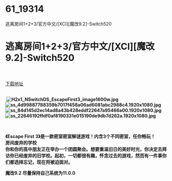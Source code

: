 # 61_19314
逃离房间1+2+3/官方中文/[XCI][魔改9.2]-Switch520
# 逃离房间1+2+3/官方中文/[XCI][魔改9.2]-Switch520
 <br/></br>
[下载地址](https://www.switch520.cc/article/19314 "下载地址")
<br/></br>

<p><strong>&nbsp;<img title="H2x1_NSwitchDS_EscapeFirst3_image1600w.jpg" src="https://www.switch520.cc/muke_img/2021_06_28_a9e868537b7a7.jpg" alt="H2x1_NSwitchDS_EscapeFirst3_image1600w.jpg"></strong><br>
<strong><img title="ss_4d99887788359b7017f458a06ad6081abc2988c4.1920x1080.jpg" src="https://www.switch520.cc/muke_img/2021_06_28_c59e65178673c.jpg" alt="ss_4d99887788359b7017f458a06ad6081abc2988c4.1920x1080.jpg"></strong><br>
<strong><img title="ss_84d145d2ec14ad8a43b428eddf22647a95466a00.1920x1080.jpg" src="https://www.switch520.cc/muke_img/2021_06_28_5573b2b462291.jpg" alt="ss_84d145d2ec14ad8a43b428eddf22647a95466a00.1920x1080.jpg"></strong><br>
<strong><img title="ss_22646192ffdf0af8190331e015190de9db7d262a.1920x1080.jpg" src="https://www.switch520.cc/muke_img/2021_06_28_4cec33fa05394.jpg" alt="ss_22646192ffdf0af8190331e015190de9db7d262a.1920x1080.jpg"></strong></p>
<p>&nbsp;</p>
<p><strong>《Escape First 3》是一款密室密室解谜游戏！内含3个不同密室，任你畅玩！</strong><br>
<strong>房间废弃的学校</strong><br>
<strong>你和你的高中朋友正在举办一个团圆聚会。想要重温旧日的美好时光，你决定去拜访你已经废弃的旧学校。起初，一切都很有趣，怀念过去的游戏，然而有一件事你们都选择忘记，现在将被迫面对。</strong></p>
<p><strong>魔改9.2 尽量保持自己系统为11.0.0</strong></p>
